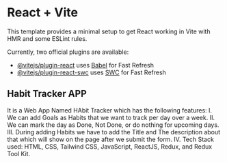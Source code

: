 # React + Vite

This template provides a minimal setup to get React working in Vite with HMR and some ESLint rules.

Currently, two official plugins are available:

- [@vitejs/plugin-react](https://github.com/vitejs/vite-plugin-react/blob/main/packages/plugin-react/README.md) uses [Babel](https://babeljs.io/) for Fast Refresh
- [@vitejs/plugin-react-swc](https://github.com/vitejs/vite-plugin-react-swc) uses [SWC](https://swc.rs/) for Fast Refresh


**Habit Tracker APP**
------------

 It is a Web App Named HAbit Tracker which has the following  features:
   I. We can add Goals as Habits that we want to track per day over a week.
   II. We can mark the day as Done, Not Done, or do nothing for upcoming days.
   III. During adding Habits we have to add the Title and The description about that which will show on the page after we submit the form.
   IV. Tech Stack used: HTML, CSS, Tailwind CSS, JavaScript, ReactJS, Redux, and Redux Tool Kit.
   
